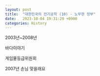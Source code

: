 ```yaml
---
layout: post
title:  "대한민국의 전기공학 (10) - 노무현 정부"
date:   2023-10-04 19:31:29 +0900
categories: History
---
```


2003년~2008년

바다이야기<br>

게임물등급위원회

2007년 손님 맞을래요

